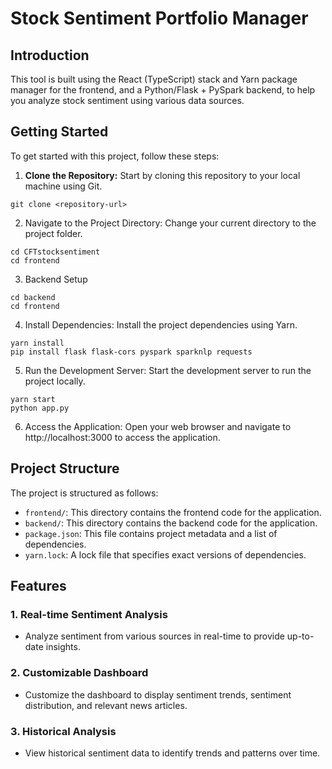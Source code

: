 # Stock Sentiment Portfolio Manager

## Introduction
This tool is built using the React (TypeScript) stack and Yarn package manager for the frontend, and a Python/Flask + PySpark backend, to help you analyze stock sentiment using various data sources.


## Getting Started
To get started with this project, follow these steps:

1. **Clone the Repository:** Start by cloning this repository to your local machine using Git.
```
git clone <repository-url>
```
2. Navigate to the Project Directory: Change your current directory to the project folder.
```
cd CFTstocksentiment
cd frontend
```
3. Backend Setup
```
cd backend
cd frontend
```
4. Install Dependencies: Install the project dependencies using Yarn.
```
yarn install
pip install flask flask-cors pyspark sparknlp requests
```
5. Run the Development Server: Start the development server to run the project locally.
```
yarn start
python app.py
```
6. Access the Application: Open your web browser and navigate to http://localhost:3000 to access the application.

## Project Structure
The project is structured as follows:

- `frontend/`: This directory contains the frontend code for the application.
- `backend/`: This directory contains the backend code for the application.
- `package.json`: This file contains project metadata and a list of dependencies.
- `yarn.lock`: A lock file that specifies exact versions of dependencies.

## Features

### 1. Real-time Sentiment Analysis
- Analyze sentiment from various sources in real-time to provide up-to-date insights.

### 2. Customizable Dashboard
- Customize the dashboard to display sentiment trends, sentiment distribution, and relevant news articles.

### 3. Historical Analysis
- View historical sentiment data to identify trends and patterns over time.
